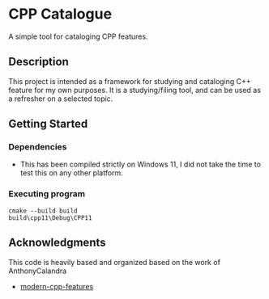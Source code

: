 # CPP Catalogue

A simple tool for cataloging CPP features.

## Description

This project is intended as a framework for studying and cataloging C++ feature
for my own purposes. It is a studying/filing tool, and can be used as a
refresher on a selected topic.

## Getting Started

### Dependencies

* This has been compiled strictly on Windows 11, I did not take the time to test
this on any other platform.

### Executing program

```
cmake --build build
build\cpp11\Debug\CPP11
```

## Acknowledgments

This code is heavily based and organized based on the work of AnthonyCalandra 
* [modern-cpp-features](https://github.com/AnthonyCalandra/modern-cpp-features)
